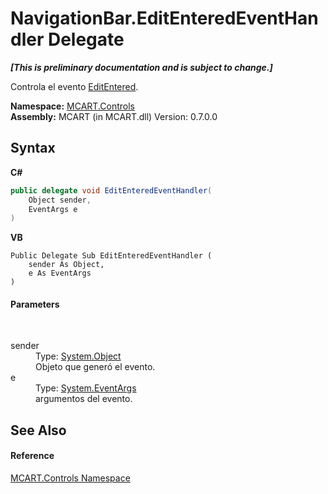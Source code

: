 # NavigationBar.EditEnteredEventHandler Delegate
 _**\[This is preliminary documentation and is subject to change.\]**_

Controla el evento <a href="cda2ed67-ec11-56e4-b573-ef841bfab66f">EditEntered</a>.

**Namespace:**&nbsp;<a href="1c9d7a8e-81d4-838a-f87d-7379b253b6ce">MCART.Controls</a><br />**Assembly:**&nbsp;MCART (in MCART.dll) Version: 0.7.0.0

## Syntax

**C#**<br />
``` C#
public delegate void EditEnteredEventHandler(
	Object sender,
	EventArgs e
)
```

**VB**<br />
``` VB
Public Delegate Sub EditEnteredEventHandler ( 
	sender As Object,
	e As EventArgs
)
```


#### Parameters
&nbsp;<dl><dt>sender</dt><dd>Type: <a href="http://msdn2.microsoft.com/es-es/library/e5kfa45b" target="_blank">System.Object</a><br />Objeto que generó el evento.</dd><dt>e</dt><dd>Type: <a href="http://msdn2.microsoft.com/es-es/library/118wxtk3" target="_blank">System.EventArgs</a><br />argumentos del evento.</dd></dl>

## See Also


#### Reference
<a href="1c9d7a8e-81d4-838a-f87d-7379b253b6ce">MCART.Controls Namespace</a><br />